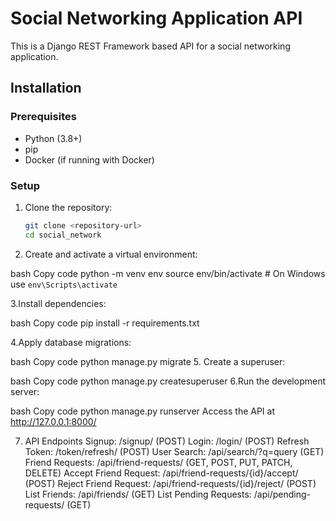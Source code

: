 # Social Networking Application API

This is a Django REST Framework based API for a social networking application.

## Installation

### Prerequisites

- Python (3.8+)
- pip
- Docker (if running with Docker)

### Setup

1. Clone the repository:

   ```bash
   git clone <repository-url>
   cd social_network
2. Create and activate a virtual environment:

bash
Copy code
python -m venv env
source env/bin/activate  # On Windows use `env\Scripts\activate`

3.Install dependencies:

bash
Copy code
pip install -r requirements.txt

4.Apply database migrations:

bash
Copy code
python manage.py migrate
5. Create a superuser:

bash
Copy code
python manage.py createsuperuser
6.Run the development server:

bash
Copy code
python manage.py runserver
Access the API at http://127.0.0.1:8000/

7. API Endpoints
Signup: /signup/ (POST)
Login: /login/ (POST)
Refresh Token: /token/refresh/ (POST)
User Search: /api/search/?q=query (GET)
Friend Requests: /api/friend-requests/ (GET, POST, PUT, PATCH, DELETE)
Accept Friend Request: /api/friend-requests/{id}/accept/ (POST)
Reject Friend Request: /api/friend-requests/{id}/reject/ (POST)
List Friends: /api/friends/ (GET)
List Pending Requests: /api/pending-requests/ (GET)
